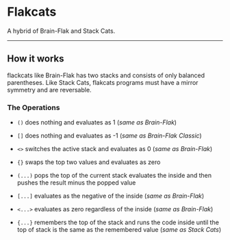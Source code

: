 # Flakcats
A hybrid of Brain-Flak and Stack Cats.

---

## How it works

flackcats like Brain-Flak has two stacks and consists of only balanced parentheses.  Like Stack Cats, flakcats programs must
have a mirror symmetry and are reversable.

### The Operations

- `()` does nothing and evaluates as 1 (*same as Brain-Flak*)

- `[]` does nothing and evaluates as -1 (*same as Brain-Flak Classic*)

- `<>` switches the active stack and evaluates as 0 (*same as Brain-Flak*)

- `{}` swaps the top two values and evaluates as zero

- `(...)` pops the top of the current stack evaluates the inside and then pushes the result minus the popped value

- `[...]` evaluates as the negative of the inside (*same as Brain-Flak*)

- `<...>` evaluates as zero regardless of the inside (*same as Brain-Flak*)

- `{...}` remembers the top of the stack and runs the code inside until the top of stack is the same as the remembered value (*same as Stack Cats*)
